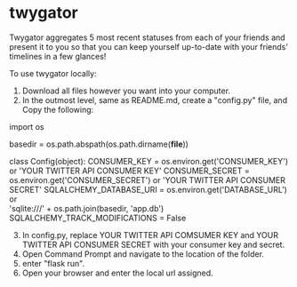 # twygator
Twygator aggregates 5 most recent statuses from each of your friends and present it to you so that you can keep yourself up-to-date with your friends' timelines in a few glances!

To use twygator locally:

1. Download all files however you want into your computer.
2. In the outmost level, same as README.md, create a "config.py" file, and Copy the following:

import os

basedir = os.path.abspath(os.path.dirname(__file__))

class Config(object):
    CONSUMER_KEY = os.environ.get('CONSUMER_KEY') or 'YOUR TWITTER API CONSUMER KEY'
    CONSUMER_SECRET = os.environ.get('CONSUMER_SECRET') or 'YOUR TWITTER API CONSUMER SECRET'
    SQLALCHEMY_DATABASE_URI = os.environ.get('DATABASE_URL') or \
        'sqlite:///' + os.path.join(basedir, 'app.db')
    SQLALCHEMY_TRACK_MODIFICATIONS = False

3. In config.py, replace YOUR TWITTER API COMSUMER KEY and YOUR TWITTER API CONSUMER SECRET with your consumer key and secret.
4. Open Command Prompt and navigate to the location of the folder.
5. enter "flask run".
6. Open your browser and enter the local url assigned.
